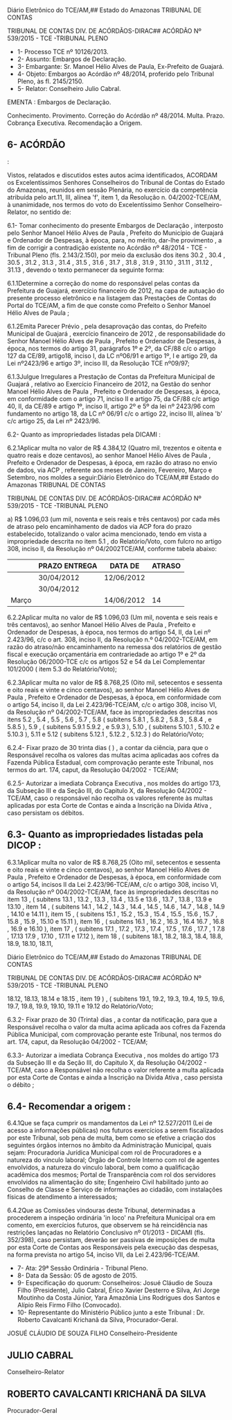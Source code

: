 Diário Eletrônico do TCE/AM,## Estado do Amazonas TRIBUNAL DE CONTAS

TRIBUNAL DE CONTAS DIV. DE ACÓRDÃOS-DIRAC## ACÓRDÃO Nº 539/2015 - TCE -TRIBUNAL PLENO

- 1- Processo TCE nº 10126/2013.
- 2- Assunto: Embargos de Declaração.
- 3- Embargante: Sr. Manoel Hélio Alves de Paula, Ex-Prefeito de Guajará.
- 4-  Objeto: Embargos  ao  Acórdão  nº  48/2014,  proferido  pelo  Tribunal  Pleno,  às  fl. 2145/2150.
- 5- Relator: Conselheiro Julio Cabral.

EMENTA : Embargos de Declaração.

Conhecimento. Provimento. Correção do Acórdão nº  48/2014.  Multa.  Prazo.  Cobrança  Executiva. Recomendação a Origem.

## 6- ACÓRDÃO

:

Vistos, relatados e discutidos estes autos acima identificados, ACORDAM os Excelentíssimos Senhores Conselheiros do Tribunal de Contas do Estado do Amazonas, reunidos em sessão Plenária, no exercício da competência atribuída pelo art.11, III, alínea 'f',  item  1,  da  Resolução  n.  04/2002-TCE/AM, à  unanimidade, nos  termos  do  voto  do Excelentíssimo Senhor Conselheiro-Relator, no sentido de:

6.1- Tomar conhecimento do presente Embargos de Declaração , interposto pelo  Senhor Manoel  Hélio  Alves  de  Paula , Prefeito  do Município de  Guajará  e Ordenador de Despesas, à época, para, no mérito, dar-lhe provimento , a fim de corrigir a contradição  existente no Acórdão  nº  48/2014  -  TCE  -  Tribunal  Pleno (fls. 2.143/2.150), por meio da exclusão dos itens 30.2 , 30.4 , 30.5 , 31.2 , 31.3 , 31.4 , 31.5 , 31.6 , 31.7 , 31.8 , 31.9 , 31.10 , 31.11 , 31.12 , 31.13 ,  devendo  o  texto  permanecer  da  seguinte forma:

6.1.1Determine a correção do nome do responsável pelas contas da Prefeitura  de  Guajará,  exercício  financeiro  de  2012,  na  capa  de  autuação  do  presente processo eletrônico e na listagem das Prestações de Contas do Portal do TCE/AM, a fim de que conste como Prefeito o Senhor Manoel Hélio Alves de Paula ;

6.1.2Emita Parecer  Prévio , pela desaprovação  das  contas,  do Prefeito Municipal de Guajará , exercício financeiro de 2012 ,  de  responsabilidade do Senhor Manoel Hélio Alves de Paula , Prefeito e Ordenador de Despesas, à época, nos termos do artigo 31, parágrafos 1º e  2º, da  CF/88 c/c o artigo 127 da CE/89, artigo18, inciso I, da LC nº06/91 e artigo 1º, I e artigo 29, da Lei nº2423/96 e artigo 3º, inciso III, da Resolução TCE nº09/97;

6.1.3Julgue  Irregulares a Prestação  de  Contas  da  Prefeitura Municipal de Guajará ,  relativo  ao  Exercício Financeiro  de 2012, na  Gestão do senhor Manoel  Hélio  Alves  de  Paula , Prefeito  e  Ordenador  de  Despesas,  à  época,  em conformidade com o artigo 71, inciso II e artigo 75, da CF/88 c/c artigo 40, II, da CE/89 e artigo 1º, inciso II, artigo 2º e 5º da lei nº 2423/96 com fundamento no artigo 18, da LC nº 06/91 c/c o artigo 22, inciso III, alínea 'b' c/c artigo 25, da Lei nº 2423/96.

6.2- Quanto as impropriedades listadas pela DICAMI :

6.2.1Aplicar multa no  valor  de R$  4.384,12 (Quatro  mil,  trezentos  e oitenta e quatro reais e doze centavos), ao senhor Manoel Hélio Alves de Paula , Prefeito e Ordenador de Despesas, à época, em razão do atraso no envio de dados, via ACP , referente aos meses de Janeiro, Fevereiro, Março e Setembro, nos moldes a seguir:Diário Eletrônico do TCE/AM,## Estado do Amazonas TRIBUNAL DE CONTAS

TRIBUNAL DE CONTAS DIV. DE ACÓRDÃOS-DIRAC## ACÓRDÃO Nº 539/2015 - TCE -TRIBUNAL PLENO

a) R$ 1.096,03 (um mil, noventa e seis reais e três centavos) por cada mês  de  atraso  pelo  encaminhamento  de  dados  via  ACP  fora  do  prazo  estabelecido, totalizando o valor acima mencionado, tendo em vista a impropriedade descrita no item 5.1 ,  do  Relatório/Voto,  com  fulcro  no  artigo  308,  inciso  II,  da  Resolução  nº  04/2002TCE/AM, conforme tabela abaixo:

|       | PRAZO ENTREGA   | DATA DE    | ATRASO   |
|-------|-----------------|------------|----------|
|       | 30/04/2012      | 12/06/2012 |          |
|       | 30/04/2012      |            |          |
| Março |                 | 14/06/2012 | 14       |

6.2.2Aplicar multa no  valor  de R$ 1.096,03 (Um mil, noventa e seis reais e três centavos), ao senhor Manoel Hélio Alves de Paula , Prefeito e Ordenador de Despesas, à época, nos termos do artigo 54, II, da Lei nº 2.423/96, c/c o art. 308, inciso II, da Resolução n.º 04/2002-TCE/AM, em razão do atraso/não encaminhamento na remessa dos relatórios de gestão fiscal e execução orçamentária em contrariedade ao artigo 1º e 2º  da  Resolução  06/2000-TCE  c/c  os  artigos  52  e  54  da  Lei  Complementar  101/2000 ( item 5.3 do Relatório/Voto);

6.2.3Aplicar multa no  valor  de R$  8.768,25 (Oito  mil,  setecentos  e sessenta e oito reais e vinte e cinco centavos), ao senhor Manoel Hélio Alves de Paula , Prefeito e Ordenador de Despesas, à época, em conformidade com o artigo 54, inciso II, da Lei 2.423/96-TCE/AM, c/c o artigo 308, inciso VI, da Resolução nº 04/2002-TCE/AM, face às impropriedades descritas  nos itens 5.2 , 5.4 , 5.5 , 5.6 , 5.7 , 5.8 ( subitens 5.8.1 , 5.8.2 , 5.8.3 , 5.8.4 , e 5.8.5 ), 5.9 ,  ( subitens 5.9.1  5.9.2 , e 5.9.3 ), 5.10 ,  ( subitens 5.10.1 , 5.10.2 e 5.10.3 ), 5.11 e 5.12 ( subitens 5.12.1 , 5.12.2 , 5.12.3 ) do Relatório/Voto;

6.2.4- Fixar prazo de 30  trinta  dias ( ) ,  a contar da ciência, para que o Responsável recolha  os  valores  das multas acima  aplicadas  aos  cofres  da  Fazenda Pública Estadual, com comprovação perante este Tribunal, nos termos do art. 174, caput, da Resolução 04/2002 - TCE/AM;

6.2.5- Autorizar a imediata Cobrança Executiva , nos moldes do artigo 173, da Subseção III e da Seção  III, do Capitulo  X, da Resolução 04/2002  - TCE/AM, caso o responsável não recolha os valores referente às multas aplicadas por esta Corte de Contas e ainda a Inscrição na Dívida Ativa , caso persistam os débitos.

## 6.3- Quanto as impropriedades listadas pela DICOP :

6.3.1Aplicar multa no  valor  de R$  8.768,25 (Oito  mil,  setecentos  e sessenta e oito reais e vinte e cinco centavos), ao senhor Manoel Hélio Alves de Paula , Prefeito e Ordenador de Despesas, à época, em conformidade com o artigo 54, incisos II da Lei 2.423/96-TCE/AM, c/c o artigo 308, inciso VI, da Resolução nº 004/2002-TCE/AM, face  às  impropriedades  descritas  no item  13 ,  ( subitens 13.1 , 13.2 , 13.3 , 13.4 , 13.5 e 13.6 , 13.7 , 13.8 , 13.9 e 13.10 , item 14 , ( subitens 14.1 , 14.2 , 14.3 , 14.4 , 14.5 , 14.6 , 14.7 , 14.8 , 14.9 , 14.10 e 14.11 ), item 15 ,  ( subitens 15.1 , 15.2 , 15.3 , 15.4 , 15.5 , 15.6 , 15.7 , 15.8 , 15.9 , 15.10 e 15.11 ), item 16 ,  ( subitens 16.1 , 16.2 , 16.3 , 16.4 16.7 , 16.8 , 16.9 e 16.10 ), item  17 ,  ( subitens 17.1 , 17.2 , 17.3 , 17.4 , 17.5 , 17.6 , 17.7 , 1  7.8 , 17.13 17.9 , 17.10 , 17.11 e 17.12 ), item 18 , ( subitens 18.1, 18.2, 18.3, 18.4, 18.8, 18.9, 18.10, 18.11,

Diário Eletrônico do TCE/AM,## Estado do Amazonas TRIBUNAL DE CONTAS

TRIBUNAL DE CONTAS DIV. DE ACÓRDÃOS-DIRAC## ACÓRDÃO Nº 539/2015 - TCE -TRIBUNAL PLENO

18.12, 18.13, 18.14 e 18.15 , item 19 ) , ( subitens 19.1, 19.2, 19.3, 19.4, 19.5, 19.6, 19.7, 19.8, 19.9,  19.10, 19.11 e 19.12 do Relatório/Voto;

6.3.2- Fixar prazo de 30 (Trinta) dias , a contar da notificação, para que a Responsável recolha o valor da multa acima aplicada aos cofres da Fazenda Pública Municipal,  com  comprovação  perante  este  Tribunal,  nos  termos  do  art.  174,  caput,  da Resolução 04/2002 - TCE/AM;

6.3.3- Autorizar a imediata Cobrança Executiva , nos moldes do artigo 173 da Subseção III e da Seção III, do Capitulo X, da Resolução 04/2002 - TCE/AM, caso a Responsável não recolha o valor referente a multa aplicada por esta Corte de Contas e ainda a Inscrição na Dívida Ativa , caso persista o débito ;

## 6.4- Recomendar a origem :

6.4.1Que se faça cumprir os mandamentos da Lei nº 12.527/2011 (Lei de acesso a informações públicas) nos futuros exercícios a serem fiscalizados por este Tribunal, sob pena de multa, bem como se efetive a criação dos seguintes órgãos internos no âmbito da Administração Municipal, quais sejam: Procuradoria Jurídica Municipal com rol de Procuradores e a natureza do vínculo laboral; Órgão de Controle Interno com rol de agentes envolvidos, a natureza do vínculo laboral, bem como a qualificação acadêmica dos mesmos; Portal de Transparência com rol dos servidores envolvidos na alimentação do site; Engenheiro Civil habilitado junto ao Conselho de Classe e Serviço de informações ao cidadão, com instalações físicas de atendimento a interessados;

6.4.2Que  as  Comissões  vindouras  deste  Tribunal,  determinadas  a procederem a inspeção ordinária 'in loco' na Prefeitura  Municipal  ora em comento, em exercícios futuros, que observem se há reincidência nas restrições lançadas no Relatório Conclusivo nº 01/2013 - DICAMI (fls. 352/398), caso persistam, deverão ser passivas de imposições  de multa  por  esta Corte  de  Contas  aos Responsáveis pela  execução  das despesas, na forma prevista no artigo 54, inciso VII, da Lei 2.423/96-TCE/AM.

- 7- Ata: 29ª Sessão Ordinária - Tribunal Pleno.
- 8- Data da Sessão: 05 de agosto de 2015.
- 9- Especificação do quorum: Conselheiros: Josué Cláudio de Souza Filho (Presidente), Julio  Cabral,  Érico  Xavier  Desterro  e  Silva,  Ari  Jorge  Moutinho  da  Costa  Júnior,  Yara Amazônia Lins Rodrigues dos Santos e Alípio Reis Firmo Filho (Convocado).
- 10- Representante do Ministério Público junto a este Tribunal : Dr. Roberto Cavalcanti Krichanã da Silva, Procurador-Geral.

JOSUÉ CLÁUDIO DE SOUZA FILHO Conselheiro-Presidente

## JULIO CABRAL

Conselheiro-Relator

## ROBERTO CAVALCANTI KRICHANÃ DA SILVA

Procurador-Geral